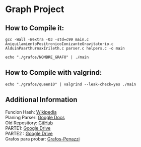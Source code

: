 # Graph Project

## How to Compile it:
```
gcc -Wall -Wextra -O3 -std=c99 main.c AniquilamientoPositronicoIonizanteGravitatorio.c AlduinPaarthurnaxIrileth.c parser.c helpers.c -o main 
   
echo "./grafos/NOMBRE_GRAFO" | ./main  
```

## How to Compile with valgrind:
```
echo "./grafos/queen10" | valgrind --leak-check=yes ./main  
```

## Additional Information  
Funcion Hash: [Wikipedia](https://es.wikipedia.org/wiki/Función_hash)  
Planing Parser: [Google Docs](https://docs.google.com/document/d/1_L6cPoFbx5PfRuLD23szDaUpEIGImv00HcsL0ytJxYc/edit)  
Old Repository: [GitHub](https://github.com/RichardDDiaz/GrafosSt)    
PARTE1: [Google Drive](https://drive.google.com/file/d/1aCT8a41P7zA8pSDgUP70vk10c6ox8C3z/view?usp=sharing)  
PARTE2 : [Google Drive](https://drive.google.com/file/d/15y19K-acP0BPm_jxgBLfnJJIgNCPstVb/view)  
Grafos para probar: [Grafos-Penazzi](https://www.famaf.unc.edu.ar/~penazzi/DisII2016/2019GrafosDeEjemplos2019.html)  

